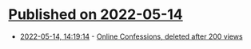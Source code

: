 # [Published on 2022-05-14](index.md)

* [2022-05-14, 14:19:14](https://news.ycombinator.com/item?id=31378151) - [Online Confessions, deleted after 200 views](https://loneliness.one/confession)
